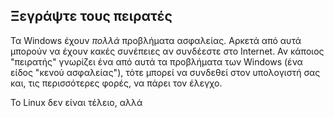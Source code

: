 <?php require("../../entete.php"); ?> <?php require("../../base.php"); ?> <?php require("../../fonctions.php"); ?>

<div id="corps">

<h2>Ξεγράψτε τους πειρατές</h2>

<p>Τα Windows έχουν <i>πολλά</i> προβλήματα ασφαλείας. Αρκετά από αυτά μπορούν να έχουν κακές συνέπειες αν συνδέεστε στο Internet. Αν κάποιος "πειρατής" γνωρίζει ένα από αυτά τα προβλήματα των Windows (ένα είδος "κενού ασφαλείας"), τότε μπορεί να συνδεθεί στον υπολογιστή σας και, τις περισσότερες φορές, να πάρει τον έλεγχο.</p>

<p>Το Linux δεν είναι τέλειο, αλλά</p>

</div>


